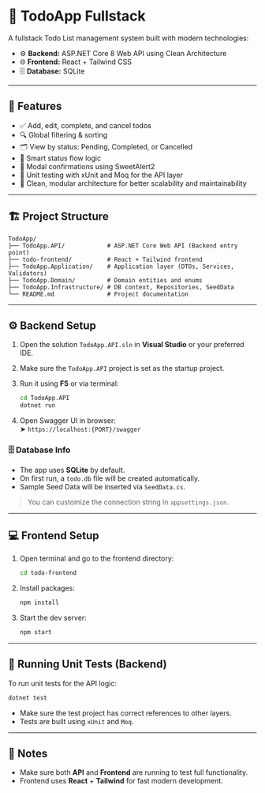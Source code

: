 # 📝 TodoApp Fullstack

A fullstack Todo List management system built with modern technologies:

- ⚙️ **Backend:** ASP.NET Core 8 Web API using Clean Architecture  
- 🌐 **Frontend:** React + Tailwind CSS  
- 🗄️ **Database:** SQLite

---

## 🚀 Features

- ✅ Add, edit, complete, and cancel todos  
- 🔍 Global filtering & sorting  
- 🗂️ View by status: Pending, Completed, or Cancelled  
- 🧠 Smart status flow logic  
- 🛑 Modal confirmations using SweetAlert2  
- 🧪 Unit testing with xUnit and Moq for the API layer  
- 🧱 Clean, modular architecture for better scalability and maintainability

---

## 🏗️ Project Structure

```
TodoApp/
├── TodoApp.API/            # ASP.NET Core Web API (Backend entry point)
├── todo-frontend/          # React + Tailwind frontend
├── TodoApp.Application/    # Application layer (DTOs, Services, Validators)
├── TodoApp.Domain/         # Domain entities and enums
├── TodoApp.Infrastructure/ # DB context, Repositories, SeedData
└── README.md               # Project documentation
```

---

## ⚙️ Backend Setup

1. Open the solution `TodoApp.API.sln` in **Visual Studio** or your preferred IDE.  
2. Make sure the `TodoApp.API` project is set as the startup project.  
3. Run it using **F5** or via terminal:

   ```bash
   cd TodoApp.API
   dotnet run
   ```

4. Open Swagger UI in browser:  
   ➤ `https://localhost:{PORT}/swagger`

### 🗄️ Database Info

- The app uses **SQLite** by default.
- On first run, a `todo.db` file will be created automatically.
- Sample Seed Data will be inserted via `SeedData.cs`.

> You can customize the connection string in `appsettings.json`.

---

## 💻 Frontend Setup

1. Open terminal and go to the frontend directory:

   ```bash
   cd todo-frontend
   ```

2. Install packages:

   ```bash
   npm install
   ```

3. Start the dev server:

   ```bash
   npm start
   ```

---

## 🧪 Running Unit Tests (Backend)

To run unit tests for the API logic:

```bash
dotnet test
```

- Make sure the test project has correct references to other layers.
- Tests are built using `xUnit` and `Moq`.

---

## 📌 Notes

- Make sure both **API** and **Frontend** are running to test full functionality.  
- Frontend uses **React** + **Tailwind** for fast modern development.